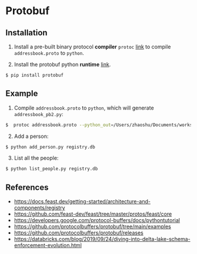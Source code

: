 # Protobuf

## Installation

1. Install a pre-built binary protocol **compiler** `protoc` [link](https://github.com/protocolbuffers/protobuf/blob/main/README.md#protocol-compiler-installation) to compile `addressbook.proto` to `python`.

2. Install the protobuf python **runtime** [link](https://github.com/protocolbuffers/protobuf/tree/main/examples#python).
```bash
$ pip install protobuf
```

## Example

1. Compile `addressbook.proto` to `python`, which will generate `addressbook_pb2.py`:
```bash
$  protoc addressbook.proto --python_out=/Users/zhaoshu/Documents/workspace/protobuf
```

2. Add a person:
```bash
$ python add_person.py registry.db
```

3. List all the people:
```bash
$ python list_people.py registry.db
```

## References

* https://docs.feast.dev/getting-started/architecture-and-components/registry
* https://github.com/feast-dev/feast/tree/master/protos/feast/core
* https://developers.google.com/protocol-buffers/docs/pythontutorial
* https://github.com/protocolbuffers/protobuf/tree/main/examples
* https://github.com/protocolbuffers/protobuf/releases  
* https://databricks.com/blog/2019/09/24/diving-into-delta-lake-schema-enforcement-evolution.html
